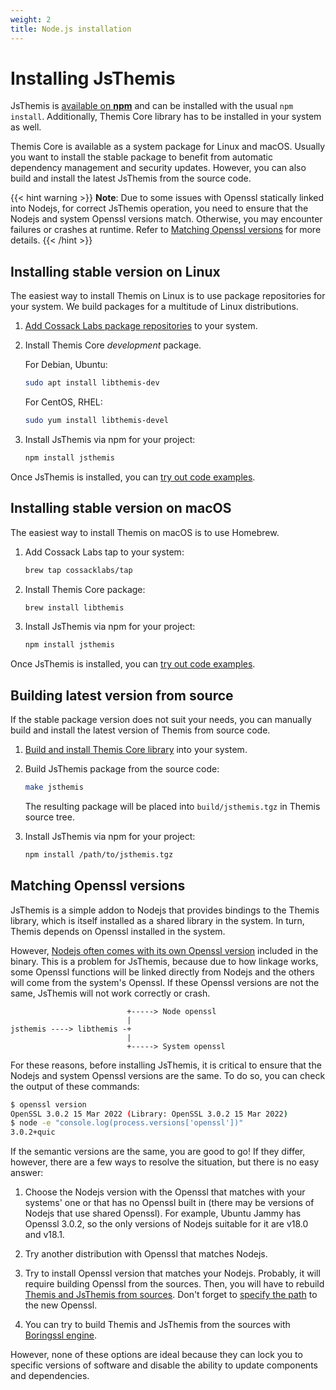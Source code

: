 ```yaml
---
weight: 2
title: Node.js installation
---
```


# Installing JsThemis

JsThemis is [available on **npm**](https://www.npmjs.com/package/jsthemis)
and can be installed with the usual `npm install`.
Additionally, Themis Core library has to be installed in your system as well.

Themis Core is available as a system package for Linux and macOS.
Usually you want to install the stable package to benefit from automatic dependency management and security updates.
However, you can also build and install the latest JsThemis from the source code.

  {{< hint warning >}}
  **Note**: Due to some issues with Openssl statically linked into Nodejs, for correct JsThemis operation, you need to ensure that the Nodejs and system Openssl versions match. Otherwise, you may encounter failures or crashes at runtime. Refer to [Matching Openssl versions](#matching-openssl-versions) for more details.
  {{< /hint >}}

## Installing stable version on Linux

The easiest way to install Themis on Linux is to use package repositories for your system.
We build packages for a multitude of Linux distributions.

 1. [Add Cossack Labs package repositories](/themis/installation/installation-from-packages/)
    to your system.

 2. Install Themis Core _development_ package.

    For Debian, Ubuntu:

    ```bash
    sudo apt install libthemis-dev
    ```

    For CentOS, RHEL:

    ```bash
    sudo yum install libthemis-devel
    ```

3. Install JsThemis via npm for your project:

    ```bash
    npm install jsthemis
    ```

Once JsThemis is installed, you can [try out code examples](../examples/).

## Installing stable version on macOS

The easiest way to install Themis on macOS is to use Homebrew.

 1. Add Cossack Labs tap to your system:

    ```bash
    brew tap cossacklabs/tap
    ```

 2. Install Themis Core package:

    ```bash
    brew install libthemis
    ```

 3. Install JsThemis via npm for your project:

    ```bash
    npm install jsthemis
    ```

Once JsThemis is installed, you can [try out code examples](../examples/).

## Building latest version from source

If the stable package version does not suit your needs,
you can manually build and install the latest version of Themis from source code.

 1. [Build and install Themis Core library](/themis/installation/installation-from-sources/)
    into your system.

 2. Build JsThemis package from the source code:

    ```bash
    make jsthemis
    ```

    The resulting package will be placed into `build/jsthemis.tgz`
    in Themis source tree.

 3. Install JsThemis via npm for your project:

    ```bash
    npm install /path/to/jsthemis.tgz
    ```

## Matching Openssl versions

JsThemis is a simple addon to Nodejs that provides bindings to the Themis library, which is itself installed as a shared library in the system. In turn, Themis depends on Openssl installed in the system.

However, [Nodejs often comes with its own Openssl version](https://github.com/nodejs/TSC/blob/main/OpenSSL-Strategy.md) included in the binary. This is a problem for JsThemis, because due to how linkage works, some Openssl functions will be linked directly from Nodejs and the others will come from the system's Openssl. If these Openssl versions are not the same, JsThemis will not work correctly or crash.

```
                          +-----> Node openssl
                          |
jsthemis ----> libthemis -+
                          |
                          +-----> System openssl
```

For these reasons, before installing JsThemis, it is critical to ensure that the Nodejs and system Openssl versions are the same. To do so, you can check the output of these commands:

```bash
$ openssl version
OpenSSL 3.0.2 15 Mar 2022 (Library: OpenSSL 3.0.2 15 Mar 2022)
$ node -e "console.log(process.versions['openssl'])"
3.0.2+quic
```

If the semantic versions are the same, you are good to go! If they differ, however, there are a few ways to resolve the situation, but there is no easy answer:

1. Choose the Nodejs version with the Openssl that matches with your systems' one or that has no Openssl built in (there may be versions of Nodejs that use shared Openssl). For example, Ubuntu Jammy has Openssl 3.0.2, so the only versions of Nodejs suitable for it are v18.0 and v18.1.

2. Try another distribution with Openssl that matches Nodejs.

3. Try to install Openssl version that matches your Nodejs. Probably, it will require building Openssl from the sources. Then, you will have to rebuild [Themis and JsThemis from sources](#building-latest-version-from-source). Don't forget to [specify the path](../../../installation/installation-from-sources/#cryptographic-backends) to the new Openssl.

4. You can try to build Themis and JsThemis from the sources with [Boringssl engine](../../../installation/installation-from-sources/#boringssl).

However, none of these options are ideal because they can lock you to specific versions of software and disable the ability to update components and dependencies.

